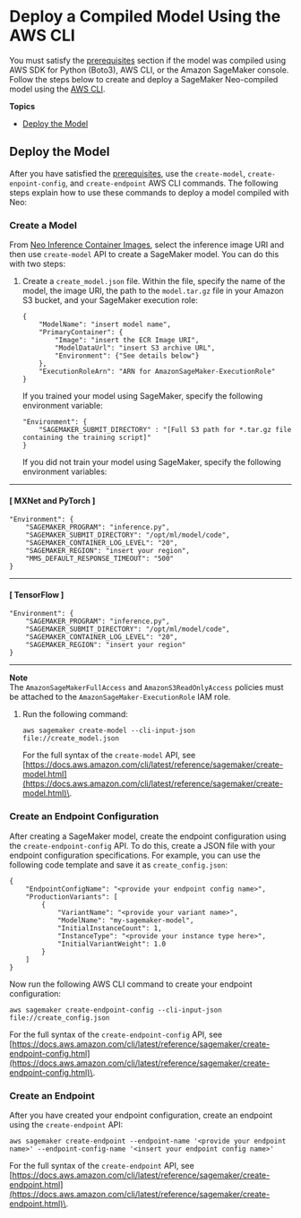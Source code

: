 # Deploy a Compiled Model Using the AWS CLI<a name="neo-deployment-hosting-services-cli"></a>

You must satisfy the [ prerequisites](https://docs.aws.amazon.com/sagemaker/latest/dg/neo-deployment-hosting-services-prerequisites) section if the model was compiled using AWS SDK for Python \(Boto3\), AWS CLI, or the Amazon SageMaker console\. Follow the steps below to create and deploy a SageMaker Neo\-compiled model using the [AWS CLI](https://docs.aws.amazon.com/cli/latest/reference/)\. 

**Topics**
+ [Deploy the Model](#neo-deploy-cli)

## Deploy the Model<a name="neo-deploy-cli"></a>

After you have satisfied the [ prerequisites](https://docs.aws.amazon.com/sagemaker/latest/dg/neo-deployment-hosting-services-prerequisites), use the `create-model`, `create-enpoint-config`, and `create-endpoint` AWS CLI commands\. The following steps explain how to use these commands to deploy a model compiled with Neo: 



### Create a Model<a name="neo-deployment-hosting-services-cli-create-model"></a>

From [Neo Inference Container Images](https://docs.aws.amazon.com/sagemaker/latest/dg/neo-deployment-hosting-services-container-images.html), select the inference image URI and then use `create-model` API to create a SageMaker model\. You can do this with two steps: 

1. Create a `create_model.json` file\. Within the file, specify the name of the model, the image URI, the path to the `model.tar.gz` file in your Amazon S3 bucket, and your SageMaker execution role: 

   ```
   {
       "ModelName": "insert model name",
       "PrimaryContainer": {
           "Image": "insert the ECR Image URI",
           "ModelDataUrl": "insert S3 archive URL",
           "Environment": {"See details below"}
       },
       "ExecutionRoleArn": "ARN for AmazonSageMaker-ExecutionRole"
   }
   ```

   If you trained your model using SageMaker, specify the following environment variable: 

   ```
   "Environment": {
       "SAGEMAKER_SUBMIT_DIRECTORY" : "[Full S3 path for *.tar.gz file containing the training script]"
   }
   ```

   If you did not train your model using SageMaker, specify the following environment variables: 

------
#### [ MXNet and PyTorch ]

   ```
   "Environment": {
       "SAGEMAKER_PROGRAM": "inference.py",
       "SAGEMAKER_SUBMIT_DIRECTORY": "/opt/ml/model/code",
       "SAGEMAKER_CONTAINER_LOG_LEVEL": "20",
       "SAGEMAKER_REGION": "insert your region",
       "MMS_DEFAULT_RESPONSE_TIMEOUT": "500"
   }
   ```

------
#### [ TensorFlow ]

   ```
   "Environment": {
       "SAGEMAKER_PROGRAM": "inference.py",
       "SAGEMAKER_SUBMIT_DIRECTORY": "/opt/ml/model/code",
       "SAGEMAKER_CONTAINER_LOG_LEVEL": "20",
       "SAGEMAKER_REGION": "insert your region"
   }
   ```

------
**Note**  
The `AmazonSageMakerFullAccess` and `AmazonS3ReadOnlyAccess` policies must be attached to the `AmazonSageMaker-ExecutionRole` IAM role\. 

1. Run the following command:

   ```
   aws sagemaker create-model --cli-input-json file://create_model.json
   ```

   For the full syntax of the `create-model` API, see [https://docs.aws.amazon.com/cli/latest/reference/sagemaker/create-model.html](https://docs.aws.amazon.com/cli/latest/reference/sagemaker/create-model.html)\. 

### Create an Endpoint Configuration<a name="neo-deployment-hosting-services-cli-create-endpoint-config"></a>

After creating a SageMaker model, create the endpoint configuration using the `create-endpoint-config` API\. To do this, create a JSON file with your endpoint configuration specifications\. For example, you can use the following code template and save it as `create_config.json`: 

```
{
    "EndpointConfigName": "<provide your endpoint config name>",
    "ProductionVariants": [
        {
            "VariantName": "<provide your variant name>",
            "ModelName": "my-sagemaker-model",
            "InitialInstanceCount": 1,
            "InstanceType": "<provide your instance type here>",
            "InitialVariantWeight": 1.0
        }
    ]
}
```

Now run the following AWS CLI command to create your endpoint configuration: 

```
aws sagemaker create-endpoint-config --cli-input-json file://create_config.json
```

For the full syntax of the `create-endpoint-config` API, see [https://docs.aws.amazon.com/cli/latest/reference/sagemaker/create-endpoint-config.html](https://docs.aws.amazon.com/cli/latest/reference/sagemaker/create-endpoint-config.html)\. 

### Create an Endpoint<a name="neo-deployment-hosting-services-cli-create-endpoint"></a>

After you have created your endpoint configuration, create an endpoint using the `create-endpoint` API: 

```
aws sagemaker create-endpoint --endpoint-name '<provide your endpoint name>' --endpoint-config-name '<insert your endpoint config name>'
```

For the full syntax of the `create-endpoint` API, see [https://docs.aws.amazon.com/cli/latest/reference/sagemaker/create-endpoint.html](https://docs.aws.amazon.com/cli/latest/reference/sagemaker/create-endpoint.html)\. 